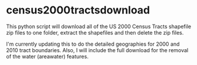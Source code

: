 census2000tractsdownload
========================

This python script will download all of the US 2000 Census Tracts shapefile zip files to one folder, extract the shapefiles and then delete the zip files.

I'm currently updating this to do the detailed geographies for 2000 and 2010 tract boundaries. Also, I will include the full download for the removal of the water (areawater) features.
